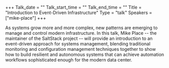 +++
Talk_date = ""
Talk_start_time = ""
Talk_end_time = ""
Title = "Introduction to Event-Driven Infrastructure"
Type = "talk"
Speakers = ["mike-place"]
+++

As systems grow more and more complex, new patterns are emerging to manage and control modern infrastructure. In this talk, Mike Place -- the maintainer of the SaltStack project -- will provide an introduction to an event-driven approach for systems management, blending traditional monitoring and configuration management techniques together to show how to build resilient and autonomous systems that can achieve automation workflows sophisticated enough for the modern data center.
